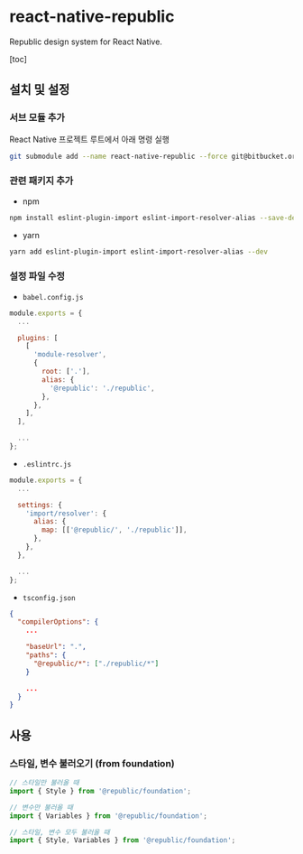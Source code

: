 # react-native-republic

Republic design system for React Native.

[toc]

## 설치 및 설정

### 서브 모듈 추가

React Native 프로젝트 루트에서 아래 명령 실행

~~~sh
git submodule add --name react-native-republic --force git@bitbucket.org:publyproduct/react-native-republic.git ./republic
~~~



### 관련 패키지 추가

- npm

~~~sh
npm install eslint-plugin-import eslint-import-resolver-alias --save-dev
~~~



- yarn

~~~sh
yarn add eslint-plugin-import eslint-import-resolver-alias --dev
~~~



### 설정 파일 수정

- `babel.config.js`

~~~js
module.exports = {
  ...

  plugins: [
    [
      'module-resolver',
      {
        root: ['.'],
        alias: {
          '@republic': './republic',
        },
      },
    ],
  ],

  ...
};

~~~

  

- `.eslintrc.js`

~~~js
module.exports = {
  ...

  settings: {
    'import/resolver': {
      alias: {
        map: [['@republic/', './republic']],
      },
    },
  },

  ...
};
~~~

  

- `tsconfig.json`

~~~json
{
  "compilerOptions": {
    ...

    "baseUrl": ".",
    "paths": {
      "@republic/*": ["./republic/*"]
    }

    ...
  }
}
~~~



## 사용

### 스타일, 변수 불러오기 (from foundation)

~~~typescript
// 스타일만 불러올 때
import { Style } from '@republic/foundation';

// 변수만 불러올 때
import { Variables } from '@republic/foundation';

// 스타일, 변수 모두 불러올 때
import { Style, Variables } from '@republic/foundation';
~~~

